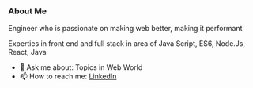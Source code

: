 ### About Me


<!--
**parabmahesh/parabmahesh** is a ✨ _special_ ✨ repository because its `README.md` (this file) appears on your GitHub profile.

Here are some ideas to get you started:

- 🔭 I’m currently working on ...
- 🌱 I’m currently learning ...
- 👯 I’m looking to collaborate on ...
- 🤔 I’m looking for help with ...
- 💬 Ask me about ...
- 📫 How to reach me: ...
- 😄 Pronouns: ...
- ⚡ Fun fact: ...
-->

Engineer who is passionate on making web better, making it performant

Experties in front end and full stack in area of Java Script, ES6, Node.Js, React, Java

- 💬 Ask me about: Topics in Web World
- 📫 How to reach me: [LinkedIn](https://www.linkedin.com/in/maheshparab2040/)
